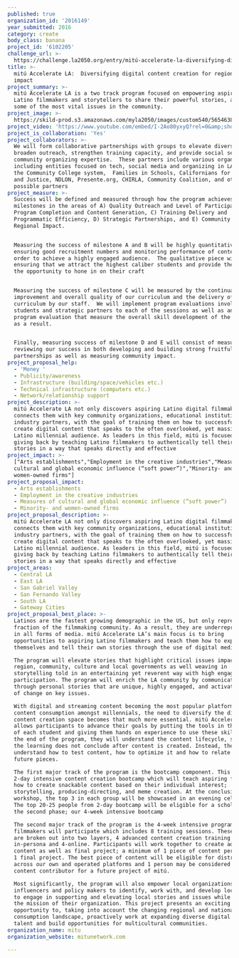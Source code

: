 ```yaml
---
published: true
organization_id: '2016149'
year_submitted: 2016
category: create
body_class: banana
project_id: '6102205'
challenge_url: >-
  https://challenge.la2050.org/entry/mitú-accelerate-la-diversifying-digital-content-creation-for-regional-social-impact
title: >-
  mitú Accelerate LA:  Diversifying digital content creation for regional social
  impact
project_summary: >-
  mitú Accelerate LA is a two track program focused on empowering aspiring
  Latino filmmakers and storytellers to share their powerful stories, and cover
  some of the most vital issues in the community.
project_image: >-
  https://skild-prod.s3.amazonaws.com/myla2050/images/custom540/5654638165741-team91.jpg
project_video: 'https://www.youtube.com/embed/I-2Ao80yxyQ?rel=0&amp;showinfo=0'
project_is_collaboration: 'Yes'
project_collaborators: >-
  We will form collaborative partnerships with groups to elevate diverse voices,
  broaden outreach, strengthen training capacity, and provide social service and
  community organizing expertise.  These partners include various organizations
  including entities focused on tech, social media and organizing in LA such as
  the Community College system,  Families in Schools, Californians for Safety
  and Justice, NDLON, Presente.org, CHIRLA, Community Coalition, and other
  possible partners
project_measure: >-
  Success will be defined and measured through how the program achieves key
  milestones in the areas of A) Quality Outreach and Level of Participation, B)
  Program Completion and Content Generation, C) Training Delivery and
  Programmatic Efficiency, D) Strategic Partnerships, and E) Community and
  Regional Impact.    


  Measuring the success of milestone A and B will be highly quantitative
  ensuring good recruitment numbers and monitoring performance of content in
  order to achieve a highly engaged audience.  The qualitative piece will be
  ensuring that we attract the highest caliber students and provide them with
  the opportunity to hone in on their craft     


  Measuring the success of milestone C will be measured by the continual
  improvement and overall quality of our curriculum and the delivery of the
  curriculum by our staff.  We will implement program evaluations involving
  students and strategic partners to each of the sessions as well as an overall
  program evaluation that measure the overall skill development of the students
  as a result.


  Finally, measuring success of milestone D and E will consist of measurably
  reviewing our success in both developing and building strong fruitful
  partnerships as well as measuring community impact.
project_proposal_help:
  - 'Money '
  - Publicity/awareness
  - Infrastructure (building/space/vehicles etc.)
  - Technical infrastructure (computers etc.)
  - Network/relationship support
project_description: >-
  mitú Accelerate LA not only discovers aspiring Latino digital filmmakers, but
  connects them with key community organizations, educational institutions, and
  industry partners, with the goal of training them on how to successfully
  create digital content that speaks to the often overlooked, yet massive,
  Latino millennial audience. As leaders in this field, mitú is focused on
  giving back by teaching Latino filmmakers to authentically tell their own
  stories in a way that speaks directly and effective
project_impact: >-
  ["Arts establishments","Employment in the creative industries","Measures of
  cultural and global economic influence (“soft power”)","Minority- and
  women-owned firms"]
project_proposal_impact:
  - Arts establishments
  - Employment in the creative industries
  - Measures of cultural and global economic influence (“soft power”)
  - Minority- and women-owned firms
project_proposal_description: >-
  mitú Accelerate LA not only discovers aspiring Latino digital filmmakers, but
  connects them with key community organizations, educational institutions, and
  industry partners, with the goal of training them on how to successfully
  create digital content that speaks to the often overlooked, yet massive,
  Latino millennial audience. As leaders in this field, mitú is focused on
  giving back by teaching Latino filmmakers to authentically tell their own
  stories in a way that speaks directly and effective
project_areas:
  - Central LA
  - East LA
  - San Gabriel Valley
  - San Fernando Valley
  - South LA
  - Gateway Cities
project_proposal_best_place: >-
  Latinos are the fastest growing demographic in the US, but only represent a
  fraction of the filmmaking community. As a result, they are underrepresented
  in all forms of media. mitú Accelerate LA’s main focus is to bring
  opportunities to aspiring Latino filmmakers and teach them how to express
  themselves and tell their own stories through the use of digital media.

  The program will elevate stories that highlight critical issues impacting our
  region, community, culture and local governments as well weaving in
  storytelling told in an entertaining yet reverent way with high engagement and
  participation. The program will enrich the LA community by communicating
  through personal stories that are unique, highly engaged, and activate agents
  of change on key issues.

  With digital and streaming content becoming the most popular platform for
  content consumption amongst millennials, the need to diversify the digital
  content creation space becomes that much more essential. mitú Accelerate LA
  allows participants to advance their goals by putting the tools in the hands
  of each student and giving them hands on experience to use these skills. By
  the end of the program, they will understand the content lifecycle, so that
  the learning does not conclude after content is created. Instead, they will
  understand how to test content, how to optimize it and how to relate it to
  future pieces.

  The first major track of the program is the bootcamp component. This is a
  2-day intensive content creation bootcamp which will teach aspiring filmmakers
  how to create snackable content based on their individual interest;
  storytelling, producing-directing, and meme creation. At the conclusion of the
  workshop, the top 3 in each group will be showcased in an evening celebration.
  The top 20-25 people from 2-day bootcamp will be eligible for a scholarship in
  the second phase; our 4-week intensive bootcamp

  The second major track of the program is the 4-week intensive program that
  filmmakers will participate which includes 8 training sessions. These sessions
  are broken out into two layers, 4 advanced content creation training
  in-persona and 4-online. Participants will work together to create additional
  content as well as final project; a minimum of 1 piece of content per week and
  1 final project. The best piece of content will be eligible for distribution
  across our own and operated platforms and 1 person may be considered as a
  content contributor for a future project of mitú. 

  Most significantly, the program will also empower local organizations, key
  influencers and policy makers to identify, work with, and develop local talent
  to engage in supporting and elevating local stories and issues while advancing
  the mission of their organization. This project presents an exciting
  opportunity to, taking into account the changing regional and national media
  consumption landscape, proactively work at expanding diverse digital creator
  talent and build opportunities for multicultural communities.
organization_name: mitu
organization_website: mitunetwork.com

---
```

